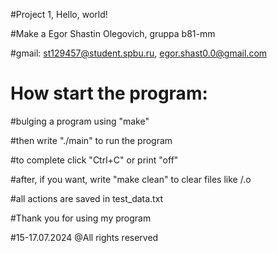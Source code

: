#Project 1, Hello, world!

#Make a  Egor Shastin Olegovich, gruppa b81-mm

#gmail: st129457@student.spbu.ru,	egor.shast0.0@gmail.com




#		How start the program:

#bulging a program using "make"

#then write "./main" to run the program

#to complete click "Ctrl+C" or print "off"

#after, if you want, write "make clean" to clear files like /.o

#all actions are saved in test_data.txt




#Thank you for using my program

#15-17.07.2024    @All rights reserved
